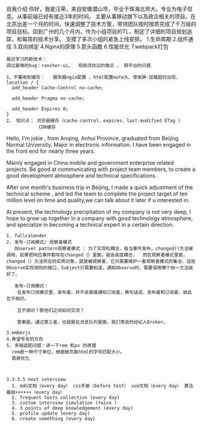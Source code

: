 自我介绍 
    你好，我是汪荣，来自安徽潜山市，毕业于珠海北师大。专业为电子信息。从事前端已经有接近3年的时间。
    主要从事移动旗下以及政企相关的项目。在北京出差一个月的时间，快速调整了技术方案，带领团队按时按质完成了千万级的项目目标。回到广州的几个月内，作为小组项目的TL，制定了详细的项目规划追踪，和每周的技术分享。
    支撑了多次小组的紧急上线安排。
    <!-- 目前我所在的公司技术沉淀不是很深，我希望能在一家好的技术氛围的公司共同成长，在某一方向上专攻成为技术专家。 -->
    1.生命周期 
    2.组件通信 
    3.双向绑定 
    4.Nginx的原理 
    5.箭头函数 
    6.性能优化 
    7.webpack打包
    
    最近学习的新技术：
    调过最难的bug：rancher-ui、  视频流协议的难点 、 跨平台的问题 

    1、不要用到缓存：   服务器ngix配置 、html配置mate头、骨架屏-加载超时出现、
    location / {
      add_header Cache-Control no-cache;

      add_header Pragma no-cache;

      add_header Expires 0;
    }
    2、 知识点： 浏览器缓存（cache-control、expires、last-modified ETag ) 
                CDN缓存 
Hello, I'm jokie , from Anqing, Anhui Province, graduated from Beijing Normal University. Major in electronic information. I have been engaged in the front end for nearly three years.

Mainly engaged in China mobile and government enterprise related projects. Be good at  communicating with project team members, to create a good development atmosphere and technical specifications.

After one month's business trip in Beijing, I made a quick adjustment of the technical scheme ,  and led the team to complete the project target of ten million level on time and quality,we can talk about it later if u interested in.

At present, the technology precipitation of my company is not very deep,  I hope to grow up  together in a company with good technology atmosphere, and specialize in becoming a technical expert in a certain direction.


    1. fullcalender 
    2. 发布-订阅模式/ 观察者模式
       Observer pattern观察者模式 : 为了实现松耦合，每当事件发布，changed()方法被调用，如果把响应事件都写在changed（）里面，就会高度耦合，  而在观察者模式里面，changed（）方法所在的实例对象，就是被观察者，它只需要维护一套观察者模式的集合，这些Observe实现相同的接口，Subject只需要知道，通知Observe时，需要调用哪个统一方法就好了。

       发布-订阅模式：
        在发布订阅模式里，发布者，并不会直接通知订阅者，换句话说，发布者和订阅者，彼此互不相识。

        互不相识？那他们之间如何交流？

        答案是，通过第三者，也就是在消息队列里面，我们常说的经纪人Broker。
        
    3.emberjs
    4.希望专攻的方向
    5. 多端适配问题：讲一下rem 和px 的原理 
      rem是一种尺寸单位，根据根页面html的字号匹配大小。 
      首屏优化 
      
    

    3.3-3.5 next interview
      1. mdn文档（every day） css手册（before test） vue文档（every day） 算法基础++++++（every day）
      2. frequent tests collection (every day)
      3. custom interview simulation (twice )
      4. 3 points of deep knowledgement (every day)
      5. profile update (every day)
      6. create something (every day)




